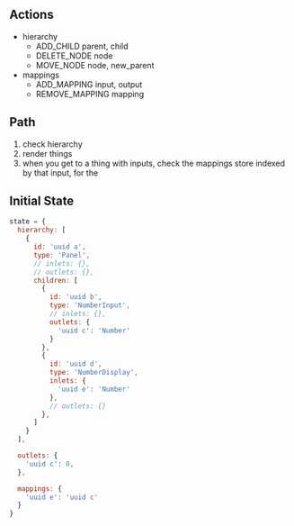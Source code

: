 ## Actions

* hierarchy
  * ADD_CHILD parent, child
  * DELETE_NODE node
  * MOVE_NODE node, new_parent
* mappings
  * ADD_MAPPING input, output
  * REMOVE_MAPPING mapping

## Path

1. check hierarchy
2. render things
  1. when you get to a thing with inputs, check the mappings store indexed by that input, for the

## Initial State

```js
state = {
  hierarchy: [
    {
      id: 'uuid a',
      type: 'Panel',
      // inlets: {},
      // outlets: {},
      children: [
        {
          id: 'uuid b',
          type: 'NumberInput',
          // inlets: {},
          outlets: {
            'uuid c': 'Number'
          }
        },
        {
          id: 'uuid d',
          type: 'NumberDisplay',
          inlets: {
            'uuid e': 'Number'
          },
          // outlets: {}
        },
      ]
    }
  ],

  outlets: {
    'uuid c': 0,
  },

  mappings: {
    'uuid e': 'uuid c'
  }
}
```
